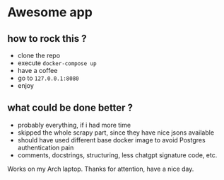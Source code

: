 # Awesome app

## how to rock this ?
- clone the repo
- execute `docker-compose up`
- have a coffee 
- go to `127.0.0.1:8080`
- enjoy 

## what could be done better ?
- probably everything, if i had more time
- skipped the whole scrapy part, since they have nice jsons available
- should have used different base docker image to avoid Postgres authentication pain
- comments, docstrings, structuring, less chatgpt signature code, etc.

Works on my Arch laptop. Thanks for attention, have a nice day.
